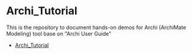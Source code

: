 # Archi_Tutorial

This is the repository to document hands-on demos for Archi (ArchiMate Modeling) tool base on "Archi User Guide"

- [Archi\_Tutorial](#archi_tutorial)

